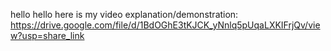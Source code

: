 hello hello
here is my video explanation/demonstration:
https://drive.google.com/file/d/1BdOGhE3tKJCK_yNnlq5pUqaLXKIFrjQv/view?usp=share_link
